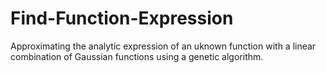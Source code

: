 # Find-Function-Expression
Approximating the analytic expression of an uknown function with a linear combination of Gaussian functions using a genetic algorithm.
